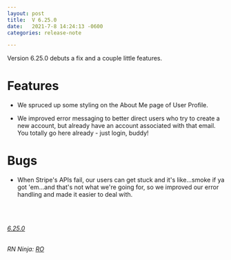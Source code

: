 ```yaml
---
layout: post
title:  V 6.25.0
date:   2021-7-8 14:24:13 -0600
categories: release-note

---
```

Version 6.25.0 debuts a fix and a couple little features. 


# Features

- We spruced up some styling on the About Me page of User Profile. 
 
- We improved error messaging to better direct users who try to create a new account, but already have an account associated with that email. You totally go here already - just login, buddy!   


# Bugs

- When Stripe's APIs fail, our users can get stuck and it's like...smoke if ya got 'em...and that's not what we're going for, so we improved our error handling and made it easier to deal with. 
<br/>


<br/>

*[6.25.0](https://github.com/streetparking/my-streetparking/releases/tag/v6.25.0)*
<br/>
<br/>


_RN Ninja: [RO](https://github.com/robyanna)_
 
 
 